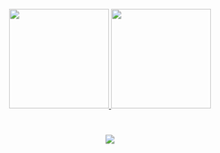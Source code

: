 <p align="center">
<a href="https://github.com/saheebread">
<img height="180em" src="https://github-readme-stats-eight-theta.vercel.app/api?username=saheebread&show_icons=true&theme=nightowl&include_all_commits=true&count_private=true"/>
<img height="180em" src="https://github-readme-stats-eight-theta.vercel.app/api/top-langs/?username=itsaakif&layout=compact&langs_count=8&theme=nightowl"/>
</a>
</p>
<br/>
<p align = "center">
 <img src="https://activity-graph.herokuapp.com/graph?username=itsaakif&theme=redical">
</p>
